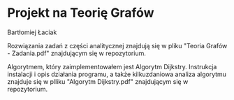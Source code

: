 # Projekt na Teorię Grafów
Bartłomiej Łaciak

Rozwiązania zadań z części analitycznej znajdują się w pliku "Teoria Grafów - Zadania.pdf" znajdującym się w repozytorium.

Algorytmem, który zaimplementowałem jest Algorytm Dijkstry. Instrukcja instalacji i opis działania programu, a także kilkuzdaniowa analiza algorytmu znajduje się w plliku "Algorytm Dijkstry.pdf" znajdującym się w repozytorium.
